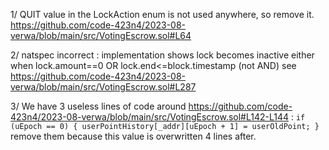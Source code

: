 1/ QUIT value in the LockAction enum is not used anywhere, so remove it. https://github.com/code-423n4/2023-08-verwa/blob/main/src/VotingEscrow.sol#L64

2/ natspec incorrect : implementation shows lock becomes inactive either when lock.amount==0 OR lock.end<=block.timestamp (not AND) see https://github.com/code-423n4/2023-08-verwa/blob/main/src/VotingEscrow.sol#L287

3/ We have 3 useless lines of code around https://github.com/code-423n4/2023-08-verwa/blob/main/src/VotingEscrow.sol#L142-L144 : 
`if (uEpoch == 0) {
                userPointHistory[_addr][uEpoch + 1] = userOldPoint;
}`
remove them because this value is overwritten 4 lines after.